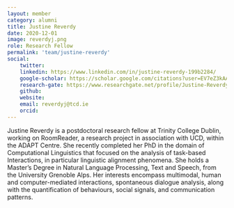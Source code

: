 ```yaml
---
layout: member
category: alumni
title: Justine Reverdy
date: 2020-12-01
image: reverdyj.png
role: Research Fellow
permalink: 'team/justine-reverdy'
social:
    twitter:
    linkedin: https://www.linkedin.com/in/justine-reverdy-199b2284/
    google-scholar: https://scholar.google.com/citations?user=EV7eZ3kAAAAJ&hl=fr
    research-gate: https://www.researchgate.net/profile/Justine-Reverdy
    github:
    website:
    email: reverdyj@tcd.ie
    orcid:
---
```


Justine Reverdy is a postdoctoral research fellow at Trinity College Dublin,
working on RoomReader, a research project in association with UCD, within the
ADAPT Centre. She recently completed her PhD in the domain of Computational
Linguistics that focused on the analysis of task-based Interactions, in
particular linguistic alignment phenomena. She holds a Master’s Degree in
Natural Language Processing, Text and Speech, from the University Grenoble Alps.
Her interests encompass multimodal, human and computer-mediated interactions,
spontaneous dialogue analysis, along with the quantification of behaviours,
social signals, and communication patterns.
